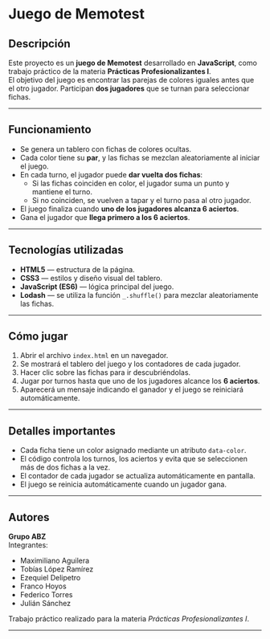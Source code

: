 # Juego de Memotest  

## Descripción  
Este proyecto es un **juego de Memotest** desarrollado en **JavaScript**, como trabajo práctico de la materia **Prácticas Profesionalizantes I**.  
El objetivo del juego es encontrar las parejas de colores iguales antes que el otro jugador. Participan **dos jugadores** que se turnan para seleccionar fichas.

---

##  Funcionamiento  
- Se genera un tablero con fichas de colores ocultas.  
- Cada color tiene su **par**, y las fichas se mezclan aleatoriamente al iniciar el juego.  
- En cada turno, el jugador puede **dar vuelta dos fichas**:
  - Si las fichas coinciden en color, el jugador suma un punto y mantiene el turno.
  - Si no coinciden, se vuelven a tapar y el turno pasa al otro jugador.  
- El juego finaliza cuando **uno de los jugadores alcanza 6 aciertos**.  
- Gana el jugador que **llega primero a los 6 aciertos**.

---

##  Tecnologías utilizadas  
- **HTML5** — estructura de la página.  
- **CSS3** — estilos y diseño visual del tablero.  
- **JavaScript (ES6)** — lógica principal del juego.  
- **Lodash** — se utiliza la función `_.shuffle()` para mezclar aleatoriamente las fichas.  

---

##  Cómo jugar  
1. Abrir el archivo `index.html` en un navegador.  
2. Se mostrará el tablero del juego y los contadores de cada jugador.  
3. Hacer clic sobre las fichas para ir descubriéndolas.  
4. Jugar por turnos hasta que uno de los jugadores alcance los **6 aciertos**.  
5. Aparecerá un mensaje indicando el ganador y el juego se reiniciará automáticamente.  

---

##  Detalles importantes  
- Cada ficha tiene un color asignado mediante un atributo `data-color`.  
- El código controla los turnos, los aciertos y evita que se seleccionen más de dos fichas a la vez.  
- El contador de cada jugador se actualiza automáticamente en pantalla.  
- El juego se reinicia automáticamente cuando un jugador gana.  

---

##  Autores  
**Grupo ABZ**  
Integrantes:  
- Maximiliano Aguilera  
- Tobías López Ramírez  
- Ezequiel Delipetro  
- Franco Hoyos  
- Federico Torres  
- Julián Sánchez  

Trabajo práctico realizado para la materia *Prácticas Profesionalizantes I*.

---
